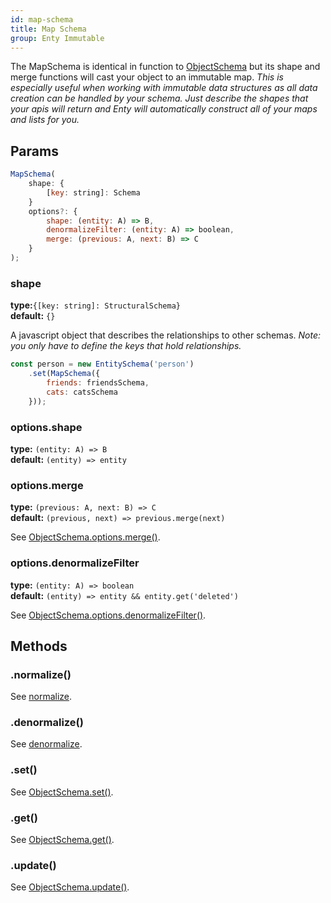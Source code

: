 ```yaml
---
id: map-schema
title: Map Schema
group: Enty Immutable
---
```


The MapSchema is identical in function to [ObjectSchema] but its shape and merge functions
will cast your object to an immutable map. _This is especially useful when working with immutable 
data structures as all data creation can be handled by your schema. Just describe the shapes that 
your apis will return and Enty will automatically construct all of your maps and lists for you._

## Params
```js
MapSchema(
    shape: {
        [key: string]: Schema
    }
    options?: {
        shape: (entity: A) => B,
        denormalizeFilter: (entity: A) => boolean,
        merge: (previous: A, next: B) => C
    }
);

```
### shape 
**type:**`{[key: string]: StructuralSchema}`  
**default:** `{}`

A javascript object that describes the relationships to other schemas. 
_Note: you only have to define the keys that hold relationships._

```js
const person = new EntitySchema('person')
    .set(MapSchema({
        friends: friendsSchema,
        cats: catsSchema
    }));
```

### options.shape 
**type:** `(entity: A) => B`  
**default:** `(entity) => entity`


### options.merge 
**type:** `(previous: A, next: B) => C`  
**default:** `(previous, next) => previous.merge(next)`

See [ObjectSchema.options.merge()](./object-schema#optionsmerge).



### options.denormalizeFilter 
**type:** `(entity: A) => boolean`  
**default:** `(entity) => entity && entity.get('deleted')`

See [ObjectSchema.options.denormalizeFilter()](./object-schema#optionsdenormalizeFilter).


## Methods
### .normalize()
See [normalize](./all-schemas#normalize).

### .denormalize()
See [denormalize](./all-schemas#denormalize).

### .set()
See [ObjectSchema.set()](./object-schema#set).


### .get()
See [ObjectSchema.get()](./object-schema#get).


### .update()
See [ObjectSchema.update()](./object-schema#update).

[ObjectSchema]: ./object-schema


